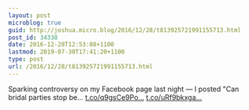 ```yaml
---
layout: post
microblog: true
guid: http://joshua.micro.blog/2016/12/28/t813925721991155713.html
post_id: 34338
date: 2016-12-28T12:53:08+1100
lastmod: 2019-07-30T17:41:20+1100
type: post
url: /2016/12/28/t813925721991155713.html
---
```

Sparking controversy on my Facebook page last night — I posted "Can bridal parties stop be… [t.co/q9gsCe9Po...](https://t.co/q9gsCe9Pog) [t.co/uRf9bkxga...](https://t.co/uRf9bkxgaX)
